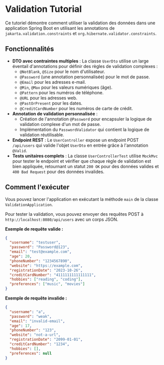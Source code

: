# Validation Tutorial

Ce tutoriel démontre comment utiliser la validation des données dans une application Spring Boot en utilisant les annotations de `jakarta.validation.constraints` et `org.hibernate.validator.constraints`.

## Fonctionnalités

-   **DTO avec contraintes multiples** : La classe `UserDto` utilise un large éventail d'annotations pour définir des règles de validation complexes :
    -   `@NotBlank`, `@Size` pour le nom d'utilisateur.
    -   `@Password` (une annotation personnalisée) pour le mot de passe.
    -   `@Email` pour les adresses e-mail.
    -   `@Min`, `@Max` pour les valeurs numériques (âge).
    -   `@Pattern` pour les numéros de téléphone.
    -   `@URL` pour les adresses web.
    -   `@PastOrPresent` pour les dates.
    -   `@CreditCardNumber` pour les numéros de carte de crédit.
-   **Annotation de validation personnalisée** :
    -   Création de l'annotation `@Password` pour encapsuler la logique de validation complexe d'un mot de passe.
    -   Implémentation du `PasswordValidator` qui contient la logique de validation réutilisable.
-   **Endpoint REST** : Le `UserController` expose un endpoint POST `/api/users` qui valide l'objet `UserDto` en entrée grâce à l'annotation `@Valid`.
-   **Tests unitaires complets** : La classe `UserControllerTest` utilise `MockMvc` pour tester le endpoint et vérifier que chaque règle de validation est bien appliquée, retournant un statut `200 OK` pour des données valides et `400 Bad Request` pour des données invalides.

## Comment l'exécuter

Vous pouvez lancer l'application en exécutant la méthode `main` de la classe `ValidationApplication`.

Pour tester la validation, vous pouvez envoyer des requêtes POST à `http://localhost:8080/api/users` avec un corps JSON.

**Exemple de requête valide :**
```json
{
  "username": "testuser",
  "password": "Password@123",
  "email": "test@example.com",
  "age": 20,
  "phoneNumber": "1234567890",
  "website": "https://example.com",
  "registrationDate": "2023-10-26",
  "creditCardNumber": "4111111111111111",
  "hobbies": ["reading", "coding"],
  "preferences": ["music", "movies"]
}
```

**Exemple de requête invalide :**
```json
{
  "username": "a",
  "password": "weak",
  "email": "invalid-email",
  "age": 17,
  "phoneNumber": "123",
  "website": "not-a-url",
  "registrationDate": "2099-01-01",
  "creditCardNumber": "1234",
  "hobbies": [],
  "preferences": null
}
```